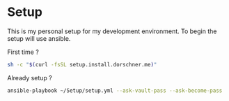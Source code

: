 # Setup

This is my personal setup for my development environment. To begin the setup will use ansible.

First time ?

```sh
sh -c "$(curl -fsSL setup.install.dorschner.me)"
```

Already setup ?

```sh
ansible-playbook ~/Setup/setup.yml --ask-vault-pass --ask-become-pass
```
